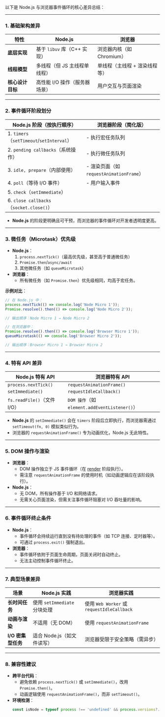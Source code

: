 以下是 Node.js 与浏览器事件循环的核心差异总结：

---

### **1. 基础架构差异**
| 特性                | Node.js                          | 浏览器                     |
|---------------------|----------------------------------|---------------------------|
| **底层实现**         | 基于 `libuv` 库（C++ 实现）      | 浏览器内核（如 Chromium） |
| **线程模型**         | 多线程（但 JS 主线程单线程）     | 单线程（主线程 + 渲染线程等） |
| **核心设计目标**     | 高性能 I/O 操作（服务器场景）    | 用户交互与页面渲染          |

---

### **2. 事件循环阶段划分**
| Node.js 阶段（按执行顺序） | 浏览器阶段（简化版）        |
|---------------------------|---------------------------|
| 1. `timers`（`setTimeout`/`setInterval`） | - 执行宏任务队列           |
| 2. `pending callbacks`（系统操作）       | - 执行微任务队列           |
| 3. `idle, prepare`（内部使用）           | - 渲染页面（如 `requestAnimationFrame`） |
| 4. `poll`（等待 I/O 事件）              | - 用户输入事件             |
| 5. `check`（`setImmediate`）            |                           |
| 6. `close callbacks`（`socket.close()`）|                           |

- **Node.js** 的阶段更明确且可干预，而浏览器的事件循环对开发者透明度更高。

---

### **3. 微任务（Microtask）优先级**
- **Node.js**：
  1. `process.nextTick()`（最高优先级，甚至高于普通微任务）
  2. `Promise.then`/`async/await`
  3. 其他微任务（如 `queueMicrotask`）
- **浏览器**：
  - 所有微任务（如 `Promise.then`）优先级相同，均高于宏任务。

**示例对比**：
```javascript
// 在 Node.js 中：
process.nextTick(() => console.log('Node Micro 1'));
Promise.resolve().then(() => console.log('Node Micro 2'));

// 输出顺序：Node Micro 1 → Node Micro 2

// 在浏览器中：
Promise.resolve().then(() => console.log('Browser Micro 1'));
queueMicrotask(() => console.log('Browser Micro 2'));

// 输出顺序：Browser Micro 1 → Browser Micro 2
```

---

### **4. 特有 API 差异**
| Node.js 特有 API       | 浏览器特有 API               |
|------------------------|-----------------------------|
| `process.nextTick()`   | `requestAnimationFrame()`   |
| `setImmediate()`       | `requestIdleCallback()`     |
| `fs.readFile()`（文件 I/O） | `DOM 操作`（如 `element.addEventListener()`） |

- **Node.js** 的 `setImmediate()` 会在 `timers` 阶段后立即执行，而浏览器需通过 `setTimeout(fn, 0)` 模拟类似行为。
- 浏览器的 `requestAnimationFrame()` 专为动画优化，Node.js 无此特性。

---

### **5. DOM 操作与渲染**
- **浏览器**：
  - DOM 操作独立于 JS 事件循环（在 [render](file:///Users/luke-surface-mac/code/front-end/vue/vue-cdn-demo/public/static/js/vue.js#L7643-L7643) 阶段执行）。
  - 需注意 `requestAnimationFrame` 的使用时机（如动画逻辑应在该阶段执行）。
- **Node.js**：
  - 无 DOM，所有操作基于 I/O 和网络请求。
  - 无需关心页面渲染，但需关注事件循环阻塞对 I/O 吞吐量的影响。

---

### **6. 事件循环终止条件**
- **Node.js**：
  - 事件循环会持续运行直到没有待处理的事件（如 TCP 连接、定时器等）。
  - 可通过 `process.exit()` 强制退出。
- **浏览器**：
  - 事件循环依附于页面生命周期，页面关闭时自动终止。
  - 无法主动控制事件循环终止。

---

### **7. 典型场景差异**
| 场景                  | Node.js 实践                | 浏览器实践                  |
|-----------------------|----------------------------|---------------------------|
| **长时间任务**         | 使用 `setImmediate` 分块处理 | 使用 `Web Worker` 或 `requestIdleCallback` |
| **动画与渲染**         | 不适用（无 DOM）            | 使用 `requestAnimationFrame` |
| **I/O 密集型任务**     | 适合 Node.js（如文件读写）   | 浏览器受限于安全策略（需异步） |

---

### **8. 兼容性建议**
- **跨平台代码**：
  - 避免依赖 `process.nextTick()` 或 `setImmediate()`，改用 `Promise.then()`。
  - 动画逻辑使用 `requestAnimationFrame()`，而非 `setTimeout()`。
- **环境检测**：
  ```javascript
  const isNode = typeof process !== 'undefined' && process.versions?.node;
  ```
